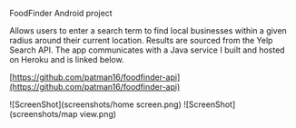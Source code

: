 FoodFinder Android project

Allows users to enter a search term to find local businesses within a given radius around their current location. Results are sourced from the Yelp Search API. The app communicates with a Java service I built and hosted on Heroku and is linked below.

[https://github.com/patman16/foodfinder-api](https://github.com/patman16/foodfinder-api)

![ScreenShot](screenshots/home screen.png)
![ScreenShot](screenshots/map view.png)